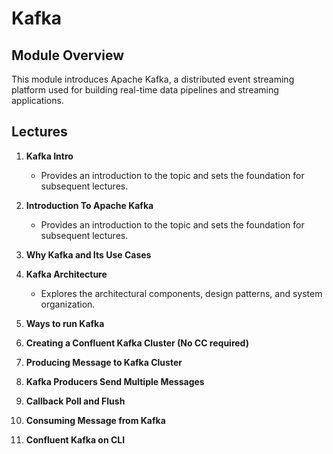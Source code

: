 # Kafka

## Module Overview

This module introduces Apache Kafka, a distributed event streaming platform used for building real-time data pipelines and streaming applications.

## Lectures

1. **Kafka Intro**
   - Provides an introduction to the topic and sets the foundation for subsequent lectures.

2. **Introduction To Apache Kafka**
   - Provides an introduction to the topic and sets the foundation for subsequent lectures.

3. **Why Kafka and Its Use Cases**

4. **Kafka Architecture**
   - Explores the architectural components, design patterns, and system organization.

5. **Ways to run Kafka**

6. **Creating a Confluent Kafka Cluster (No CC required)**

7. **Producing Message to Kafka Cluster**

8. **Kafka Producers Send Multiple Messages**

9. **Callback Poll and Flush**

10. **Consuming Message from Kafka**

11. **Confluent Kafka on CLI**

